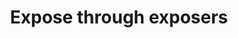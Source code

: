 ---
pid: LS73
title: Expose through exposers
location_transcription: No clue
zipcode: '19125'
outside_phl: 
neighborhood: Fishtown,Kensington
age: '37'
age_range: 30-39
instagram: 
image_file_name: LS_73.jpg
proposal_transcription: |-
  Philly is but leaking exposer beeing surrounded by NY and Washington. How can you expose yourself between these two hubs and show more what you are capable of. I think this is something Philly struggles with.
  To show that a monument should focus on how to discover history, and maintain history, transform history and expose it. So at first you should focus on discovering yourself (like where is Walter Waldon) followed by describing and transforming how to change the exposure.
topic: Philadelphia
topic_summary: '0'
type: Interactive,Conceptual
keywords_other: 
credit: 
image_labels: 
twitter: 
facebook: 
permalink: "/monuments/ls73/"
layout: item-page
---